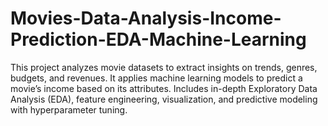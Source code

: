 # Movies-Data-Analysis-Income-Prediction-EDA-Machine-Learning
This project analyzes movie datasets to extract insights on trends, genres, budgets, and revenues. It applies machine learning models to predict a movie’s income based on its attributes. Includes in-depth Exploratory Data Analysis (EDA), feature engineering, visualization, and predictive modeling with hyperparameter tuning.
